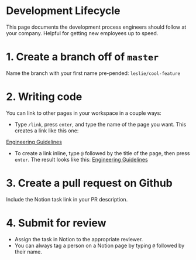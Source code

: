 # Development Lifecycle

This page documents the development process engineers should follow at your company. Helpful for getting new employees up to speed.

# 1. Create a branch off of `master`

Name the branch with your first name pre-pended:
`leslie/cool-feature`

# 2. Writing code

You can link to other pages in your workspace in a couple ways:

- Type `/link`, press `enter`, and type the name of the page you want. This creates a link like this one:

[Engineering Guidelines](Engineering%20Guidelines%2013158e39db3d41b3a6a2ab0921b60fd3.md)

- To create a link inline, type `@` followed by the title of the page, then press `enter`. The result looks like this: [Engineering Guidelines](Engineering%20Guidelines%2013158e39db3d41b3a6a2ab0921b60fd3.md)

# 3. Create a pull request on Github

Include the Notion task link in your PR description. 

# 4. Submit for review

- Assign the task in Notion to the appropriate reviewer.
- You can always tag a person on a Notion page by typing `@` followed by their name.